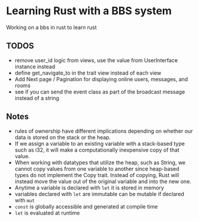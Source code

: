 # Learning Rust with a BBS system
Working on a bbs in rust to learn rust
 
## TODOS
- remove user_id logic from views, use the value from UserInterface instance instead
- define get_navigate_to in the trait view instead of each view
- Add Next page / Pagination for displaying online users, messages, and rooms
- see if you can send the event class as part of the broadcast message instead of a string

## Notes
- rules of ownership have different implications depending on whether our data is stored on the stack or the heap.
- If we assign a variable to an existing variable with a stack-based type such as i32, it will make a computationally inexpensive copy of that value.
- When working with datatypes that utilize the heap, such as String, we cannot copy values from one variable to another since heap-based types do not implement the Copy trait. Instead of copying, Rust will instead move the value out of the original variable and into the new one.
- Anytime a variable is declared with `let` it is stored in memory
- variables declared with `let` are immutable can be mutable if declared with `mut`
- `const` is globally accessible and generated at compile time
- `let` is evaluated at runtime